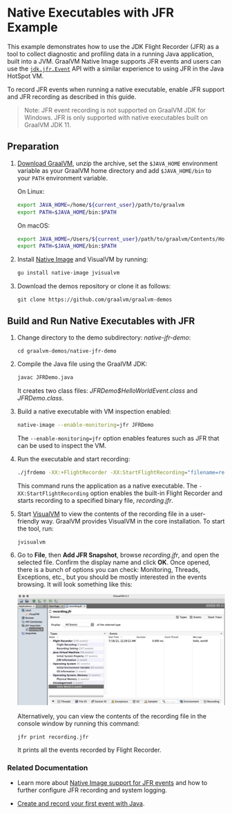 # Native Executables with JFR Example

This example demonstrates how to use the JDK Flight Recorder (JFR) as a tool to collect diagnostic and profiling data in a running Java application, built into a JVM. 
GraalVM Native Image supports JFR events and users can use the [`jdk.jfr.Event`](https://docs.oracle.com/en/java/javase/11/docs/api/jdk.jfr/jdk/jfr/Event.html) API with a similar experience to using JFR in the Java HotSpot VM.

To record JFR events when running a native executable, enable JFR support and JFR recording as described in this guide.

> Note: JFR event recording is not supported on GraalVM JDK for Windows. JFR is only supported with native executables built on GraalVM JDK 11.

## Preparation

1. [Download GraalVM](https://www.graalvm.org/downloads/), unzip the archive, set the `$JAVA_HOME` environment variable as your GraalVM home directory  and add `$JAVA_HOME/bin` to your `PATH` environment variable.

    On Linux:
    ```bash
    export JAVA_HOME=/home/${current_user}/path/to/graalvm
    export PATH=$JAVA_HOME/bin:$PATH
    ```
    On macOS:
    ```bash
    export JAVA_HOME=/Users/${current_user}/path/to/graalvm/Contents/Home
    export PATH=$JAVA_HOME/bin:$PATH
    ```

2. Install [Native Image](https://www.graalvm.org/dev/reference-manual/native-image/#install-native-image) and VisualVM by running:
    ```bash
    gu install native-image jvisualvm
    ``` 

3. Download the demos repository or clone it as follows:
    ```
    git clone https://github.com/graalvm/graalvm-demos
    ```

## Build and Run Native Executables with JFR

1. Change directory to the demo subdirectory: _native-jfr-demo_:
    ```
    cd graalvm-demos/native-jfr-demo
    ```
2. Compile the Java file using the GraalVM JDK:
    ```bash
    javac JFRDemo.java
    ```
    It creates two class files: _JFRDemo$HelloWorldEvent.class_ and _JFRDemo.class_.

3. Build a native executable with VM inspection enabled:
    ```bash
    native-image --enable-monitoring=jfr JFRDemo
    ```
    The `--enable-monitoring=jfr` option enables features such as JFR that can be used to inspect the VM.

4. Run the executable and start recording:
    ```bash
    ./jfrdemo -XX:+FlightRecorder -XX:StartFlightRecording="filename=recording.jfr"
    ```
    This command runs the application as a native executable. The `-XX:StartFlightRecording` option enables the built-in Flight Recorder and starts recording to a specified binary file, _recording.jfr_.

5. Start [VisualVM](https://visualvm.github.io/) to view the contents of the recording file in a user-friendly way. GraalVM provides VisualVM in the core installation. To start the tool, run:
    ```bash 
    jvisualvm
    ```

6. Go to **File**, then **Add JFR Snapshot**, browse _recording.jfr_, and open       the selected file. Confirm the display name and click **OK**. Once opened, there is a bunch of options you can check: Monitoring, Threads, Exceptions, etc., but you should be mostly interested in the events browsing. It will look something like this:
    
    ![JDK Flight Recorder](img/jfr.png)

    Alternatively, you can view the contents of the recording file in the console window by running this command:
    ```shell
   jfr print recording.jfr
    ```
    It prints all the events recorded by Flight Recorder.

### Related Documentation

- Learn more about [Native Image support for JFR events](../JFR.md) and how to further configure JFR recording and system logging.

- [Create and record your first event with Java](https://docs.oracle.com/en/java/javase/17/jfapi/creating-and-recording-your-first-event.html).
